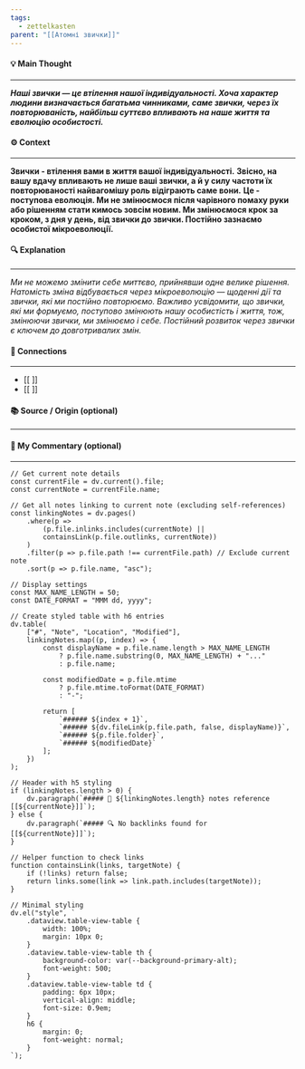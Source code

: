 ```yaml
---
tags:
  - zettelkasten
parent: "[[Атомні звички]]"
---
```

#### 💡 Main Thought  
---
***Наші звички — це втілення нашої індивідуальності. Хоча характер людини визначається багатьма чинниками, саме звички, через їх повторюваність, найбільш суттєво впливають на наше життя та еволюцію особистості.***

#### ⚙ Context  
---
**Звички - втілення вами в життя вашої індивідуальності.**
**Звісно, на вашу вдачу впливають не лише ваші звички, а й у силу частоти їх повторюваності найвагомішу роль відіграють саме вони.**
**Це - поступова еволюція. Ми не змінюємося після чарівного помаху руки або рішенням стати кимось зовсім новим. Ми змінюємося крок за кроком, з дня у день, від звички до звички. Постійно зазнаємо особистої мікроеволюції.**

#### 🔍 Explanation  
---
*Ми не можемо змінити себе миттєво, прийнявши одне велике рішення. Натомість зміна відбувається через мікроеволюцію — щоденні дії та звички, які ми постійно повторюємо. Важливо усвідомити, що звички, які ми формуємо, поступово змінюють нашу особистість і життя, тож, змінюючи звички, ми змінюємо і себе. Постійний розвиток через звички є ключем до довготривалих змін.*

#### 🧱 Connections  
---
- [[ ]]  
- [[ ]]


#### 📚 Source / Origin (optional)  
---


#### 🧠 My Commentary (optional)  
---


```dataviewjs
// Get current note details
const currentFile = dv.current().file;
const currentNote = currentFile.name;

// Get all notes linking to current note (excluding self-references)
const linkingNotes = dv.pages()
    .where(p => 
        (p.file.inlinks.includes(currentNote) || 
        containsLink(p.file.outlinks, currentNote))
    )
    .filter(p => p.file.path !== currentFile.path) // Exclude current note
    .sort(p => p.file.name, "asc");

// Display settings
const MAX_NAME_LENGTH = 50;
const DATE_FORMAT = "MMM dd, yyyy";

// Create styled table with h6 entries
dv.table(
    ["#", "Note", "Location", "Modified"],
    linkingNotes.map((p, index) => {
        const displayName = p.file.name.length > MAX_NAME_LENGTH
            ? p.file.name.substring(0, MAX_NAME_LENGTH) + "..." 
            : p.file.name;
        
        const modifiedDate = p.file.mtime 
            ? p.file.mtime.toFormat(DATE_FORMAT) 
            : "-";

        return [
            `###### ${index + 1}`,
            `###### ${dv.fileLink(p.file.path, false, displayName)}`,
            `###### ${p.file.folder}`,
            `###### ${modifiedDate}`
        ];
    })
);

// Header with h5 styling
if (linkingNotes.length > 0) {
    dv.paragraph(`##### 📌 ${linkingNotes.length} notes reference [[${currentNote}]]`);
} else {
    dv.paragraph(`##### 🔍 No backlinks found for [[${currentNote}]]`);
}

// Helper function to check links
function containsLink(links, targetNote) {
    if (!links) return false;
    return links.some(link => link.path.includes(targetNote));
}

// Minimal styling
dv.el("style", `
    .dataview.table-view-table {
        width: 100%;
        margin: 10px 0;
    }
    .dataview.table-view-table th {
        background-color: var(--background-primary-alt);
        font-weight: 500;
    }
    .dataview.table-view-table td {
        padding: 6px 10px;
        vertical-align: middle;
        font-size: 0.9em;
    }
    h6 {
        margin: 0;
        font-weight: normal;
    }
`);
```